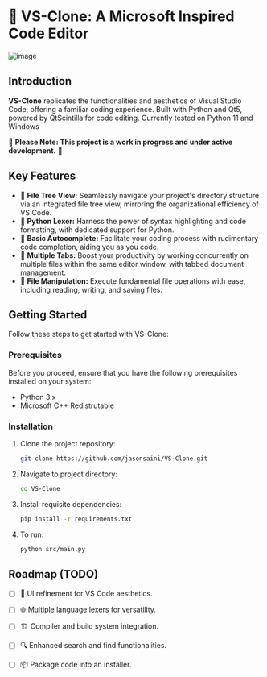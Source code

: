 # 🚀 VS-Clone: A Microsoft Inspired Code Editor
![image](https://github.com/jasonsaini/VS-Clone/assets/69808698/971e7843-720c-496c-8ed0-604b180da0cc)



## Introduction

**VS-Clone** replicates the functionalities and aesthetics of Visual Studio Code, offering a familiar coding experience. Built with Python and Qt5, powered by QtScintilla for code editing. Currently tested on Python 11 and Windows


🚧 **Please Note: This project is a work in progress and under active development.** 🚧

## Key Features

- 📂 **File Tree View:** Seamlessly navigate your project's directory structure via an integrated file tree view, mirroring the organizational efficiency of VS Code.
- 🐍 **Python Lexer:** Harness the power of syntax highlighting and code formatting, with dedicated support for Python.
- 🎯 **Basic Autocomplete:** Facilitate your coding process with rudimentary code completion, aiding you as you code.
- 📑 **Multiple Tabs:** Boost your productivity by working concurrently on multiple files within the same editor window, with tabbed document management.
- 💾 **File Manipulation:** Execute fundamental file operations with ease, including reading, writing, and saving files.

## Getting Started

Follow these steps to get started with VS-Clone:

### Prerequisites

Before you proceed, ensure that you have the following prerequisites installed on your system:

- Python 3.x
- Microsoft C++ Redistrutable
  
### Installation

1. Clone the project repository:
   ```bash
   git clone https://github.com/jasonsaini/VS-Clone.git

2. Navigate to project directory: 
   ```bash
   cd VS-Clone
3. Install requisite dependencies:
   ```bash
   pip install -r requirements.txt
4. To run:
   ```bash
   python src/main.py

## Roadmap (TODO)
- [ ] 🔨 UI refinement for VS Code aesthetics.
- [ ] 🌐 Multiple language lexers for versatility.
- [ ] 🏗️ Compiler and build system integration.
- [ ] 🔍 Enhanced search and find functionalities.
- [ ] 📦 Package code into an installer.


